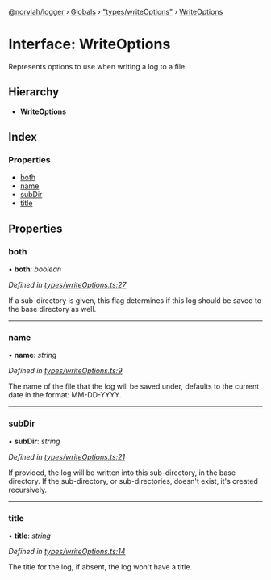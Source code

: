 [@norviah/logger](../README.md) › [Globals](../globals.md) › ["types/writeOptions"](../modules/_types_writeoptions_.md) › [WriteOptions](_types_writeoptions_.writeoptions.md)

# Interface: WriteOptions

Represents options to use when writing a log to a file.

## Hierarchy

* **WriteOptions**

## Index

### Properties

* [both](_types_writeoptions_.writeoptions.md#both)
* [name](_types_writeoptions_.writeoptions.md#name)
* [subDir](_types_writeoptions_.writeoptions.md#subdir)
* [title](_types_writeoptions_.writeoptions.md#title)

## Properties

###  both

• **both**: *boolean*

*Defined in [types/writeOptions.ts:27](https://github.com/Norviah/logger/blob/3894311/src/types/writeOptions.ts#L27)*

If a sub-directory is given, this flag determines if this log should be
saved to the base directory as well.

___

###  name

• **name**: *string*

*Defined in [types/writeOptions.ts:9](https://github.com/Norviah/logger/blob/3894311/src/types/writeOptions.ts#L9)*

The name of the file that the log will be saved under, defaults to the
current date in the format: MM-DD-YYYY.

___

###  subDir

• **subDir**: *string*

*Defined in [types/writeOptions.ts:21](https://github.com/Norviah/logger/blob/3894311/src/types/writeOptions.ts#L21)*

If provided, the log will be written into this sub-directory, in the base
directory. If the sub-directory, or sub-directories, doesn't exist, it's
created recursively.

___

###  title

• **title**: *string*

*Defined in [types/writeOptions.ts:14](https://github.com/Norviah/logger/blob/3894311/src/types/writeOptions.ts#L14)*

The title for the log, if absent, the log won't have a title.
